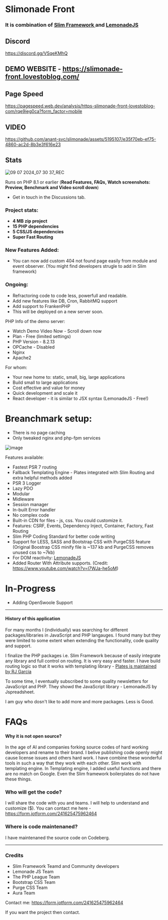 # Slimonade Front
### It is combination of [ Slim Framework ]( https://www.slimframework.com/ ) and [ LemonadeJS ]( https://lemonadejs.net/ )

## Discord
https://discord.gg/VSqeKMhQ

## DEMO WEBSITE - https://slimonade-front.lovestoblog.com/

## Page Speed
https://pagespeed.web.dev/analysis/https-slimonade-front-lovestoblog-com/rqe9ieg0ca?form_factor=mobile

## VIDEO
https://github.com/anant-svc/slimonade/assets/5195107/e35f70eb-ef75-4860-ac2d-8b3e3f616e23

## Stats
![09 07 2024_07 30 37_REC](https://github.com/anant-svc/slimonade/assets/5195107/f68105c5-b240-4374-90c5-2e1ff222d7cd)

Runs on PHP 8.1 or earlier (**Read Features, FAQs, Watch screenshots: Preview, Benchmark and Video scroll down**)
* Get in touch in the Discussions tab.

### Project stats:
* **4 MB zip project**
* **15 PHP dependencies**
* **5 CSS/JS dependencies**
* **Super Fast Routing**

### New Features Added:
* You can now add custom 404 not found page easily from module and event observer. (You might find developers strugle to add in Slim framework)

### Ongoing:
* Refractoring code to code less, powerfull and readable.
* Add new features like DB, Cron, RabbitMQ support
* Add support to FrankenPHP
* This will be deployed on a new server soon.

PHP Info of the demo server:
* Watch Demo Video Now - Scroll down now
* Plan - Free (limited settings)
* PHP Version - 8.2.13
* OPCache - Disabled
* Nginx
* Apache2

For whom:
* Your new home to: static, small, big, large applications
* Build small to large applications
* Cost effective and value for money
* Quick development and scale it
* React developer - it is similar to JSX syntax (LemonadeJS - Free!)

# Breanchmark setup:
* There is no page caching
* Only tweaked nginx and php-fpm services

![image](https://github.com/anant-svc/slimonade/assets/5195107/d2c6bafc-d795-4f6a-84dc-c90b7a9eb55d)


Features available:
* Fastest PSR 7 routing
* Fallback Templating Engine - Plates integrated with Slim Routing and extra helpful methods added
* PSR 3 Logger
* Lazy PDO
* Modular
* Midleware
* Session manager
* In-built Error handler
* No complex code
* Built-in CDN for files - js, css. You could customize it.
* Features: CSRF, Events, Dependency Inject, Container, Factory, Fast Routing
* Slim PHP Coding Standard for better code writing
* Support for LESS, SASS and Bootstrap CSS with PurgeCSS feature (Original Boostrap CSS minify file is ~137 kb and PurgeCSS removes unused css to ~7kb)
* For DOM reactivity:  [ LemonadeJS ]( https://lemonadejs.net/ )
* Added Router With Attribute supports. (Credit: https://www.youtube.com/watch?v=I7WJa-he5oM)

# In-Progress
* Adding OpenSwoole Support

---

#### History of this application
For many months I (individually) was searching for different packages/libraries in JavaScript and PHP langauges. I found many but they were limited to some extent when extending the functionality, code quality and support.

I finalize the PHP packages i.e. Slim Framework because of easily integrate any library and full control on routing. It is very easy and faster. I have build routing logic so that it works with templating library - [ Plates is maintained by RJ Garcia ]( https://platesphp.com/ )

To some time, I eventually subscribed to some quality newsletters for JavaScript and PHP. They showd the JavaScript library - LemonadeJS by Jspreadsheet.

I am guy who dosn't like to add more and more packages. Less is Good.

# FAQs

#### Why it is not open source?
In the age of AI and companies forking source codes of hard working developers and rename to their brand. I belive publishing code openly might cause license issues and others hard work. I have combine these wonderful tools in such a way that they work with each other. Slim work with templating engine. In Templating engine, I added useful functions and there are no match on Google. Even the Slim framework boilerplates do not have these things.

### Who will get the code?
I will share the code with you and teams. I will help to understand and customize ($). You can contact me here - https://form.jotform.com/241625475962464

### Where is code maintenaned?
I have maintenaned the source code on Codeberg.

---

### Credits

* Slim Framework Teamd and Community developers
* Lemonade JS Team
* The PHP League Team
* Bootstrap CSS Team
* Purge CSS Team
* Aura Team

Contact me: https://form.jotform.com/241625475962464

If you want the project then contact.
